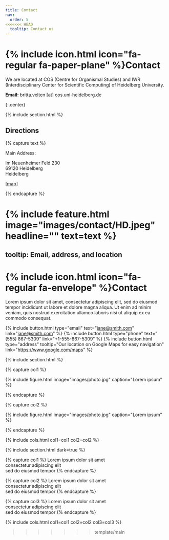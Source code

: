 ```yaml
---
title: Contact
nav:
  order: 5
<<<<<<< HEAD
  tooltip: Contact us 
---
```


# {% include icon.html icon="fa-regular fa-paper-plane" %}Contact

We are located at COS (Centre for Organismal Studies) and IWR (Interdisciplinary Center for Scientific Computing) of Heidelberg University.

**Email:** britta.velten [at] cos.uni-heidelberg.de


{:.center}

{% include section.html %}

## Directions

{% capture text %}


Main Address:

Im Neuenheimer Feld 230 <br>
69120 Heidelberg <br>
Heidelberg <br>

[[map](https://www.google.com/maps/place/Centre+for+Organismal+Studies+(COS)/@49.4179397,8.6723157,17z/data=!3m2!4b1!5s0x4797c13015438091:0xdf1a142a749662df!4m6!3m5!1s0x4797c130155f3d01:0xb716ea9e2f064f2c!8m2!3d49.4179362!4d8.6748853!16s%2Fg%2F1hb_fdscs?entry=ttu)]


{% endcapture %}

{%
  include feature.html
  image="images/contact/HD.jpeg"
  headline=""
  text=text
%}
=======
  tooltip: Email, address, and location
---

# {% include icon.html icon="fa-regular fa-envelope" %}Contact

Lorem ipsum dolor sit amet, consectetur adipiscing elit, sed do eiusmod tempor
incididunt ut labore et dolore magna aliqua. Ut enim ad minim veniam, quis
nostrud exercitation ullamco laboris nisi ut aliquip ex ea commodo consequat.

{%
  include button.html
  type="email"
  text="jane@smith.com"
  link="jane@smith.com"
%}
{%
  include button.html
  type="phone"
  text="(555) 867-5309"
  link="+1-555-867-5309"
%}
{%
  include button.html
  type="address"
  tooltip="Our location on Google Maps for easy navigation"
  link="https://www.google.com/maps"
%}

{% include section.html %}

{% capture col1 %}

{%
  include figure.html
  image="images/photo.jpg"
  caption="Lorem ipsum"
%}

{% endcapture %}

{% capture col2 %}

{%
  include figure.html
  image="images/photo.jpg"
  caption="Lorem ipsum"
%}

{% endcapture %}

{% include cols.html col1=col1 col2=col2 %}

{% include section.html dark=true %}

{% capture col1 %}
Lorem ipsum dolor sit amet  
consectetur adipiscing elit  
sed do eiusmod tempor
{% endcapture %}

{% capture col2 %}
Lorem ipsum dolor sit amet  
consectetur adipiscing elit  
sed do eiusmod tempor
{% endcapture %}

{% capture col3 %}
Lorem ipsum dolor sit amet  
consectetur adipiscing elit  
sed do eiusmod tempor
{% endcapture %}

{% include cols.html col1=col1 col2=col2 col3=col3 %}
>>>>>>> template/main
